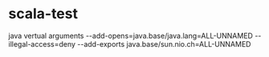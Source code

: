 # scala-test

java vertual arguments
--add-opens=java.base/java.lang=ALL-UNNAMED --illegal-access=deny --add-exports java.base/sun.nio.ch=ALL-UNNAMED
